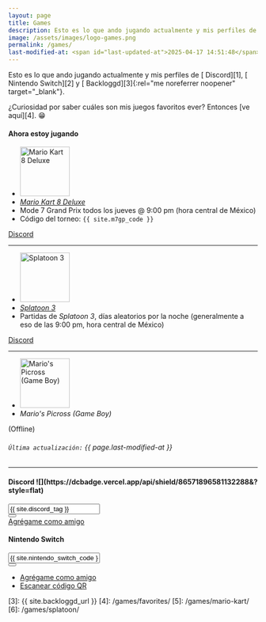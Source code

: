 ```yaml
---
layout: page
title: Games
description: Esto es lo que ando jugando actualmente y mis perfiles de Discord, Nintendo Switch y Backloggd.
image: /assets/images/logo-games.png
permalink: /games/
last-modified-at: <span id="last-updated-at">2025-04-17 14:51:48</span>
---
```


<p class="text-center">
Esto es lo que ando jugando actualmente y mis perfiles de [<i class="fa-solid fa-link"></i> Discord][1], [<i class="fa-solid fa-link"></i> Nintendo Switch][2] y [<i class="fa-solid fa-link"></i> Backloggd][3]{:rel="me noreferrer noopener" target="_blank"}.
</p>

<p class="text-center">
¿Curiosidad por saber cuáles son mis juegos favoritos ever? Entonces [ve aquí][4]. 😁
</p>

<div class="row">
<div class="col-12 my-auto">

<div class="card text-center mb-0">
<div class="card-header">
<h4 class="card-title">
<i class="fa-solid fa-gamepad"></i> Ahora estoy jugando
</h4>
</div>
<div class="card-body">
<div class="row">
<div class="col-md-6 my-auto">
<ul class="list-unstyled">
<li class="mb-3">
<a href="/games/mario-kart/">
<img class="enlarge-transition rounded img-fluid" src="https://images.igdb.com/igdb/image/upload/t_cover_big_2x/co213p.jpg" alt="Mario Kart 8 Deluxe" width="100">
</a>
</li>
<li>
<a href="/games/mario-kart/">
<em>Mario Kart 8 Deluxe</em>
</a>
</li>
<li>
Mode 7 Grand Prix todos los jueves @ 9:00 pm (hora central de México)
</li>
<li>
Código del torneo: <code>{{ site.m7gp_code }}</code>
</li>
</ul>
</div>
<div class="col-md-6 my-auto">
<a class="btn btn-primary btn-lg" href="https://discord.gg/U77J5c6" target="_blank">
<i class="fa-brands fa-discord"></i> Discord
</a>
</div>
</div>
<hr>
<div class="row">
<div class="col-md-6 my-auto">
<ul class="list-unstyled">
<li class="mb-3">
<a href="/games/splatoon/">
<img class="enlarge-transition rounded img-fluid" src="https://images.igdb.com/igdb/image/upload/t_cover_big_2x/co59x3.jpg" alt="Splatoon 3" width="100">
</a>
</li>
<li>
<a href="/games/splatoon/">
<em>Splatoon 3</em>
</a>
</li>
<li>
Partidas de <em>Splatoon 3</em>, días aleatorios por la noche (generalmente a eso de las 9:00 pm, hora central de México)
</li>
</ul>
</div>
<div class="col-md-6 my-auto">
<a class="btn btn-primary btn-lg" href="https://discord.gg/NUSDKeJ" rel="noreferrer noopener" target="_blank">
<i class="fa-brands fa-discord"></i> Discord
</a>
</div>
</div>
<hr>
<div class="row">
<div class="col-md-6 my-auto">
<ul class="list-unstyled">
<li class="mb-3">
<img class="enlarge-transition rounded img-fluid" src="https://images.igdb.com/igdb/image/upload/t_cover_big_2x/co2tau.jpg" alt="Mario's Picross (Game Boy)" width="100">
</li>
<li>
<em>Mario's Picross (Game Boy)</em>
</li>
</ul>
</div>
<div class="col-md-6 my-auto text-monospace">
(Offline)
</div>
</div>
</div>
<div class="card-footer">
<h6>
<code>Última actualización:</code> {{ page.last-modified-at }}
</h6>
</div>
</div>

</div>
</div>

---

<div class="row mb-3">
<div class="col-12 col-lg-6 my-auto">

<div class="card mb-4 my-lg-auto text-center" id="discord-tag">
<div class="card-header">
<h4 class="card-title">
<i class="fa-brands fa-discord"></i> Discord ![](https://dcbadge.vercel.app/api/shield/86571896581132288&?style=flat)
</h4>
</div>
<div class="card-body">
<div class="input-group justify-content-center">
<input type="text" class="form-control clipboard-field" id="discord-tag-value" value="{{ site.discord_tag }}" data-toggle="tooltip" data-placement="top" data-trigger="focus" title="Username de Discord copiado 🎉" aria-label="" aria-describedby readonly>
<div class="input-group-append">
<button class="btn btn-outline-secondary" type="button" data-clipboard-target="#discord-tag-value" data-toggle="tooltip" data-placement="top" title="Copiar">
<i class="fa-solid fa-copy"></i>
</button>
</div>
</div>
<a class="btn btn-primary btn-sm mt-4" href="https://discordapp.com/users/86571896581132288/" rel="me noreferrer noopener" target="_blank">
<i class="fa-solid fa-user-plus"></i> Agrégame como amigo
</a>
</div>
</div>

</div>

<div class="col-12 col-lg-6 my-auto">

<div class="card mb-4 my-lg-auto text-center" id="nintendo-switch">
<div class="card-header">
<h4 class="card-title">
<i class="fa-solid fa-gamepad"></i> Nintendo Switch
</h4>
</div>
<div class="card-body">
<div class="input-group justify-content-center">
<input type="text" class="form-control clipboard-field" id="nintendo-switch-code" value="{{ site.nintendo_switch_code }}" data-toggle="tooltip" data-placement="top" data-trigger="focus" title="Código copiado 🎉" aria-label="" aria-describedby readonly>
<div class="input-group-append">
<button class="btn btn-outline-secondary" type="button" data-clipboard-target="#nintendo-switch-code" data-toggle="tooltip" data-placement="top" title="Copiar">
<i class="fa-solid fa-copy"></i>
</button>
</div>
</div>
<ul class="list-inline mt-4">
<li class="list-inline-item">
<a class="btn btn-primary btn-sm" href="https://lounge.nintendo.com/friendcode/3920-3330-9820/DLkJcWQ1L6" rel="me noreferrer noopener" target="_blank">
<i class="fa-solid fa-user-plus"></i> Agrégame como amigo
</a>
</li>
<li class="list-inline-item">
<a class="btn btn-primary btn-sm" href="javascript:void(0)" data-toggle="modal" data-target="#modal" data-img-src="../assets/images/nintendo-switch-qr-code.jpg">
<i class="fa-solid fa-qrcode"></i> Escanear código QR
</a>
</li>
</ul>
</div>
</div>

</div>
</div>

[1]: #discord-tag
[2]: #nintendo-switch
[3]: {{ site.backloggd_url }}
[4]: /games/favorites/
[5]: /games/mario-kart/
[6]: /games/splatoon/
